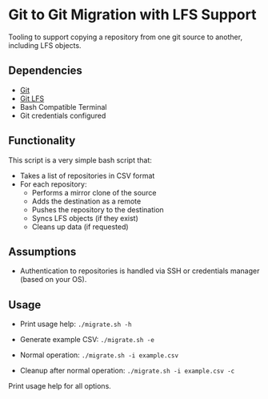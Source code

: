 # Git to Git Migration with LFS Support
Tooling to support copying a repository from one git source to another, including LFS objects.

## Dependencies
- [Git](https://git-scm.com/downloads)
- [Git LFS](https://git-lfs.com)
- Bash Compatible Terminal
- Git credentials configured

## Functionality
This script is a very simple bash script that:

- Takes a list of repositories in CSV format
- For each repository:
   - Performs a mirror clone of the source
   - Adds the destination as a remote
   - Pushes the repository to the destination
   - Syncs LFS objects (if they exist)
   - Cleans up data (if requested)

## Assumptions
- Authentication to repositories is handled via SSH or credentials manager (based on your OS).

## Usage

- Print usage help: `./migrate.sh -h`

- Generate example CSV: `./migrate.sh -e`

- Normal operation: `./migrate.sh -i example.csv`

- Cleanup after normal operation: `./migrate.sh -i example.csv -c`

Print usage help for all options.